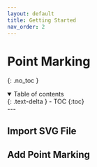 ```yaml
---
layout: default
title: Getting Started
nav_order: 2
---
```


# Point Marking
{: .no_toc }

<details open markdown="block">
  <summary>
    Table of contents
  </summary>
  {: .text-delta }
- TOC
{:toc}
</details>
---

## Import SVG File


## Add Point Marking
